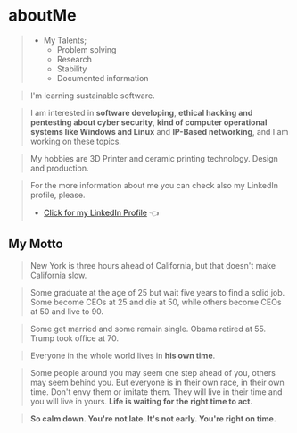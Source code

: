 # aboutMe

> * My Talents;
>   *  Problem solving
>   *  Research
>   *  Stability
>   *  Documented information

> I'm learning sustainable software.

> I am interested in **software developing**, **ethical hacking and pentesting about cyber security**, **kind of computer operational systems like Windows and Linux** and **IP-Based networking**, and I am working on these topics.

> My hobbies are 3D Printer and ceramic printing technology. Design and production.

> For the more information about me you can check also my LinkedIn profile, please. 
> * [Click for my LinkedIn Profile](https://www.linkedin.com/in/ahmetustaa/) :point_left:


## My Motto

> New York is three hours ahead of California, but that doesn't make California slow.

> Some graduate at the age of 25 but wait five years to find a solid job. Some become CEOs at 25 and die at 50, while others become CEOs at 50 and live to 90.

> Some get married and some remain single. Obama retired at 55. Trump took office at 70.

> Everyone in the whole world lives in **his own time**.

> Some people around you may seem one step ahead of you, others may seem behind you. But everyone is in their own race, in their own time. Don't envy them or imitate them. They will live in their time and you will live in yours. **Life is waiting for the right time to act.**

> **So calm down. You're not late. It's not early. You're right on time.**
